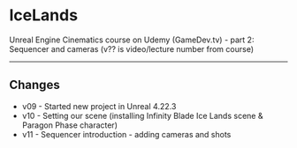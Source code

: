 # IceLands
Unreal Engine Cinematics course on Udemy (GameDev.tv) - part 2: Sequencer and cameras (v?? is video/lecture number from course)

---

## Changes
* v09 - Started new project in Unreal 4.22.3
* v10 - Setting our scene (installing Infinity Blade Ice Lands scene & Paragon Phase character)
* v11 - Sequencer introduction - adding cameras and shots
